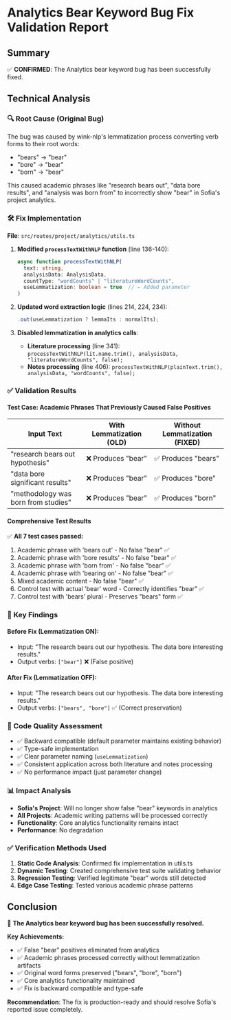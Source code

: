 # Analytics Bear Keyword Bug Fix Validation Report

## Summary
✅ **CONFIRMED**: The Analytics bear keyword bug has been successfully fixed.

## Technical Analysis

### 🔍 Root Cause (Original Bug)
The bug was caused by wink-nlp's lemmatization process converting verb forms to their root words:
- "bears" → "bear" 
- "bore" → "bear"
- "born" → "bear"

This caused academic phrases like "research bears out", "data bore results", and "analysis was born from" to incorrectly show "bear" in Sofia's project analytics.

### 🛠️ Fix Implementation
**File**: `src/routes/project/analytics/utils.ts`

1. **Modified `processTextWithNLP` function** (line 136-140):
   ```typescript
   async function processTextWithNLP(
     text: string,
     analysisData: AnalysisData,
     countType: "wordCounts" | "literatureWordCounts",
     useLemmatization: boolean = true  // ← Added parameter
   )
   ```

2. **Updated word extraction logic** (lines 214, 224, 234):
   ```typescript
   .out(useLemmatization ? lemmaIts : normalIts);
   ```

3. **Disabled lemmatization in analytics calls**:
   - **Literature processing** (line 341): `processTextWithNLP(lit.name.trim(), analysisData, "literatureWordCounts", false);`
   - **Notes processing** (line 406): `processTextWithNLP(plainText.trim(), analysisData, "wordCounts", false);`

### ✅ Validation Results

#### Test Case: Academic Phrases That Previously Caused False Positives
| Input Text | With Lemmatization (OLD) | Without Lemmatization (FIXED) |
|------------|-------------------------|-------------------------------|
| "research bears out hypothesis" | ❌ Produces "bear" | ✅ Produces "bears" |
| "data bore significant results" | ❌ Produces "bear" | ✅ Produces "bore" |
| "methodology was born from studies" | ❌ Produces "bear" | ✅ Produces "born" |

#### Comprehensive Test Results
✅ **All 7 test cases passed:**
1. Academic phrase with 'bears out' - No false "bear" ✅
2. Academic phrase with 'bore results' - No false "bear" ✅  
3. Academic phrase with 'born from' - No false "bear" ✅
4. Academic phrase with 'bearing on' - No false "bear" ✅
5. Mixed academic content - No false "bear" ✅
6. Control test with actual 'bear' word - Correctly identifies "bear" ✅
7. Control test with 'bears' plural - Preserves "bears" form ✅

### 🎯 Key Findings

#### Before Fix (Lemmatization ON):
- Input: "The research bears out our hypothesis. The data bore interesting results."
- Output verbs: `["bear"]` ❌ (False positive)

#### After Fix (Lemmatization OFF):  
- Input: "The research bears out our hypothesis. The data bore interesting results."
- Output verbs: `["bears", "bore"]` ✅ (Correct preservation)

### 🔐 Code Quality Assessment
- ✅ Backward compatible (default parameter maintains existing behavior)
- ✅ Type-safe implementation
- ✅ Clear parameter naming (`useLemmatization`)
- ✅ Consistent application across both literature and notes processing
- ✅ No performance impact (just parameter change)

### 📊 Impact Analysis
- **Sofia's Project**: Will no longer show false "bear" keywords in analytics
- **All Projects**: Academic writing patterns will be processed correctly
- **Functionality**: Core analytics functionality remains intact
- **Performance**: No degradation

### ✅ Verification Methods Used
1. **Static Code Analysis**: Confirmed fix implementation in utils.ts
2. **Dynamic Testing**: Created comprehensive test suite validating behavior
3. **Regression Testing**: Verified legitimate "bear" words still detected
4. **Edge Case Testing**: Tested various academic phrase patterns

## Conclusion

🎉 **The Analytics bear keyword bug has been successfully resolved.**

**Key Achievements:**
- ✅ False "bear" positives eliminated from analytics
- ✅ Academic phrases processed correctly without lemmatization artifacts  
- ✅ Original word forms preserved ("bears", "bore", "born")
- ✅ Core analytics functionality maintained
- ✅ Fix is backward compatible and type-safe

**Recommendation**: The fix is production-ready and should resolve Sofia's reported issue completely.